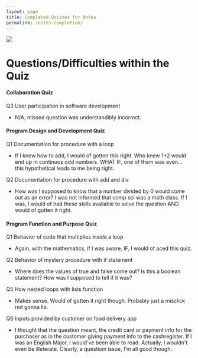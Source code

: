 ```yaml
---
layout: page
title: Completed Quizzes for Notes
permalink: /notes-completion/
---
```


![]({{site.baseurl}}/images/Quiz-Completion.PNG)

# Questions/Difficulties within the Quiz

#### Collaboration Quiz

Q3 User participation in software development
- N/A, missed question was understandibly incorrect.

#### Program Design and Development Quiz

Q1 Documentation for procedure with a loop
- If I knew how to add, I would of gotten this right. Who knew 1+2 would end up in continuos odd numbers. WHAT IF, one of them was even... this hypothetical leads to me being right.

Q2 Documentation for procedure with add and div
- How was I supposed to know that a number divided by 0 would come out as an error? I was not informed that comp sci was a math class. If I was, I would of had these skills available to solve the question AND would of gotten it right. 

#### Program Function and Purpose Quiz

Q1 Behavior of code that multiplies inside a loop 
- Again, with the mathematics, if I was aware, IF, I would of aced this quiz.

Q2 Behavior of mystery procedure with if statement
- Where does the values of true and false come out? Is this a boolean statement? How was I supposed to tell if it was? 

Q5 How nested loops with lists function
- Makes sense. Would of gotten it right though. Probably just a misclick not gonna lie. 

Q6 Inputs provided by customer on food delivery app
- I thought that the question meant, the credit card or payment info for the purchaser as in the customer giving payment info to the cashregister. If I was an English Major, I would've been able to read. Actually, I wouldn't even be illeterate. Clearly, a questioin issue, I'm all good though.